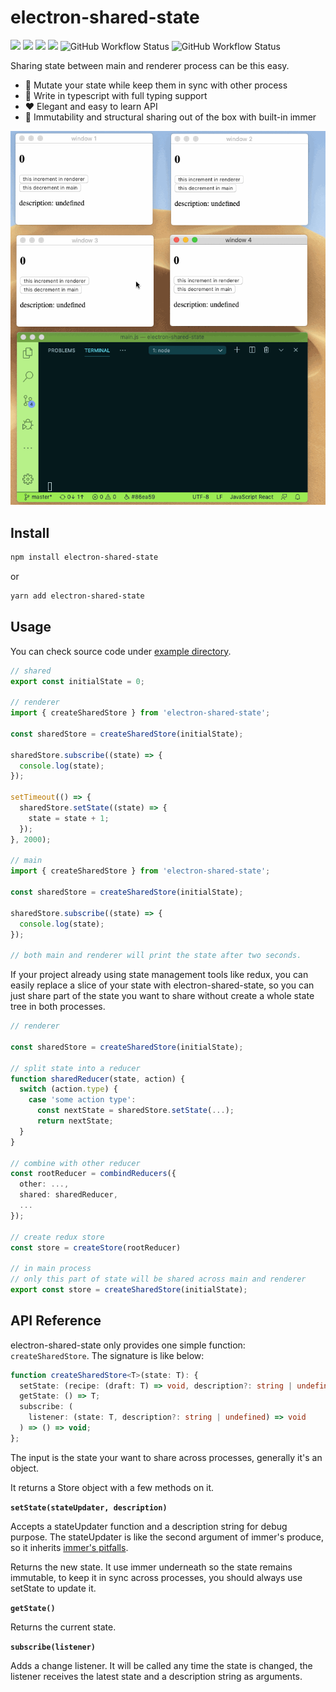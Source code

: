 # electron-shared-state

![](https://img.shields.io/npm/l/electron-shared-state)
![](https://badgen.net/npm/v/electron-shared-state)
![](https://badgen.net/npm/types/electron-shared-state)
![](https://badgen.net/bundlephobia/minzip/electron-shared-state)
![GitHub Workflow Status](https://img.shields.io/github/actions/workflow/status/zoubingwu/electron-shared-state/publish?label=publish)
![GitHub Workflow Status](https://img.shields.io/github/actions/workflow/status/zoubingwu/electron-shared-state/test?label=test)

Sharing state between main and renderer process can be this easy.

- 🚀 Mutate your state while keep them in sync with other process
- 🎯 Write in typescript with full typing support
- ❤️ Elegant and easy to learn API
- 👻 Immutability and structural sharing out of the box with built-in immer

![](./showcase.gif)

## Install

```sh
npm install electron-shared-state
```

or

```sh
yarn add electron-shared-state
```

## Usage

You can check source code under [example directory](/example).

```ts
// shared
export const initialState = 0;

// renderer
import { createSharedStore } from 'electron-shared-state';

const sharedStore = createSharedStore(initialState);

sharedStore.subscribe((state) => {
  console.log(state);
});

setTimeout(() => {
  sharedStore.setState((state) => {
    state = state + 1;
  });
}, 2000);

// main
import { createSharedStore } from 'electron-shared-state';

const sharedStore = createSharedStore(initialState);

sharedStore.subscribe((state) => {
  console.log(state);
});

// both main and renderer will print the state after two seconds.
```

If your project already using state management tools like redux, you can easily replace a slice of your state with electron-shared-state, so you can just share part of the state you want to share without create a whole state tree in both processes.

```ts
// renderer

const sharedStore = createSharedStore(initialState);

// split state into a reducer
function sharedReducer(state, action) {
  switch (action.type) {
    case 'some action type':
      const nextState = sharedStore.setState(...);
      return nextState;
  }
}

// combine with other reducer
const rootReducer = combindReducers({
  other: ...,
  shared: sharedReducer,
  ...
});

// create redux store
const store = createStore(rootReducer)

// in main process
// only this part of state will be shared across main and renderer
export const store = createSharedStore(initialState);
```

## API Reference

electron-shared-state only provides one simple function: `createSharedStore`. The signature is like below:

```ts
function createSharedStore<T>(state: T): {
  setState: (recipe: (draft: T) => void, description?: string | undefined) => T;
  getState: () => T;
  subscribe: (
    listener: (state: T, description?: string | undefined) => void
  ) => () => void;
};
```

The input is the state your want to share across processes, generally it's an object.

It returns a Store object with a few methods on it.

**`setState(stateUpdater, description)`**

Accepts a stateUpdater function and a description string for debug purpose. The stateUpdater is like the second argument of immer's produce, so it inherits [immer's pitfalls](https://immerjs.github.io/immer/docs/pitfalls).

Returns the new state. It use immer underneath so the state remains immutable, to keep it in sync across processes, you should always use setState to update it.

**`getState()`**

Returns the current state.

**`subscribe(listener)`**

Adds a change listener. It will be called any time the state is changed, the listener receives the latest state and a description string as arguments.
